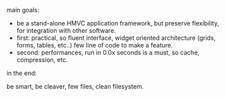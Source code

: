 main goals:


  * be a stand-alone HMVC application framework, but preserve flexibility, for integration with other software.
  * first: practical, so fluent interface, widget oriented architecture (grids, forms, tables, etc..) few line of code to make a feature.
  * second: performances, run in 0.0x seconds is a must, so cache, compression, etc.



in the end:

be smart, be cleaver, few files, clean filesystem.


